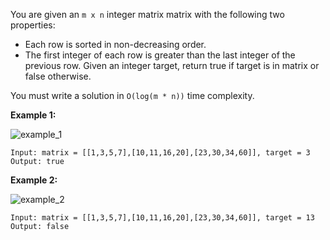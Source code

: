 You are given an `m x n` integer matrix matrix with the following two properties:

- Each row is sorted in non-decreasing order.
- The first integer of each row is greater than the last integer of the previous row.
Given an integer target, return true if target is in matrix or false otherwise.

You must write a solution in `O(log(m * n))` time complexity.


**Example 1:**

![example_1](https://assets.leetcode.com/uploads/2020/10/05/mat.jpg)

```
Input: matrix = [[1,3,5,7],[10,11,16,20],[23,30,34,60]], target = 3
Output: true
```

**Example 2:**

![example_2](https://assets.leetcode.com/uploads/2020/10/05/mat2.jpg)

```
Input: matrix = [[1,3,5,7],[10,11,16,20],[23,30,34,60]], target = 13
Output: false
```